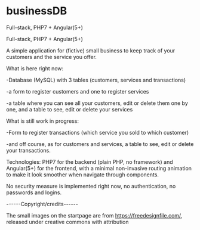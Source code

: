 # businessDB
Full-stack, PHP7 + Angular(5+)

Full-stack, PHP7 + Angular(5+)

A simple application for (fictive) small business to keep track of your customers and the service you offer.

What is here right now:

-Database (MySQL) with 3 tables (customers, services and transactions) 

-a form to register customers and one to register services 

-a table where you can see all your customers, edit or delete them one by one, and a table to see, edit or delete your services


What is still work in progress:

-Form to register transactions (which service you sold to which customer) 

-and off course, as for customers and services, a table to see, edit or delete your transactions.



Technologies: PHP7 for the backend (plain PHP, no framework) and Angular(5+) for the frontend, with a minimal non-invasive routing animation to make it look smoother when navigate through components.

No security measure is implemented right now, no authentication, no passwords and logins.


------Copyright/credits------ 

The small images on the startpage are from https://freedesignfile.com/, released under creative commons with attribution
